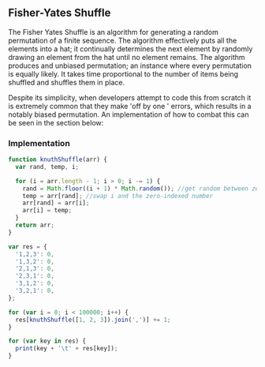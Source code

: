 ## Fisher-Yates Shuffle

The Fisher Yates Shuffle is an algorithm for generating a random permutation of a finite sequence. The algorithm effectively puts all the elements into a hat; it continually determines the next element by randomly drawing an element from the hat until no element remains. The algorithm produces and unbiased permutation; an instance where every permutation is equally likely. It takes time proportional to the number of items being shuffled and shuffles them in place.

Despite its simplicity, when developers attempt to code this from scratch it is extremely common that they make 'off by one ' errors, which results in a notably biased permutation. An implementation of how to combat this can be seen in the section below:

### Implementation

```javascript
function knuthShuffle(arr) {
  var rand, temp, i;

  for (i = arr.length - 1; i > 0; i -= 1) {
    rand = Math.floor((i + 1) * Math.random()); //get random between zero and i (inclusive)
    temp = arr[rand]; //swap i and the zero-indexed number
    arr[rand] = arr[i];
    arr[i] = temp;
  }
  return arr;
}

var res = {
  '1,2,3': 0,
  '1,3,2': 0,
  '2,1,3': 0,
  '2,3,1': 0,
  '3,1,2': 0,
  '3,2,1': 0,
};

for (var i = 0; i < 100000; i++) {
  res[knuthShuffle([1, 2, 3]).join(',')] += 1;
}

for (var key in res) {
  print(key + '\t' + res[key]);
}
```
